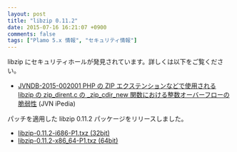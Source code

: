 ```yaml
---
layout: post
title: "libzip 0.11.2"
date: 2015-07-16 16:21:07 +0900
comments: false
tags: ["Plamo 5.x 情報", "セキュリティ情報"]
---
```


libzip にセキュリティホールが発見されています。詳しくは以下をご覧ください。

* [JVNDB-2015-002001 PHP の ZIP エクステンションなどで使用される libzip の zip_dirent.c の _zip_cdir_new 関数における整数オーバーフローの脆弱性](http://jvndb.jvn.jp/ja/contents/2015/JVNDB-2015-002001.html) (JVN iPedia)

パッチを適用した libzip 0.11.2 パッケージをリリースしました。

* [libzip-0.11.2-i686-P1.txz (32bit)](ftp://plamo.linet.gr.jp/pub/Plamo-5.x/x86/plamo/01_minimum/libzip-0.11.2-i686-P1.txz)
* [libzip-0.11.2-x86_64-P1.txz (64bit)](ftp://plamo.linet.gr.jp/pub/Plamo-5.x/x86_64/plamo/01_minimum/libzip-0.11.2-x86_64-P1.txz)